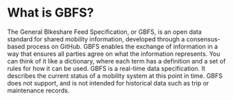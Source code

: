 <!-- ---
hide:
  - toc
--- -->

# What is GBFS?
The General BIkeshare Feed Specification, or GBFS, is an open data standard for shared mobility information, developed  through a consensus-based process on GitHub. GBFS enables the exchange of information in a way that ensures all parties agree on what the information represents. You can think of it like a dictionary, where each term has a definition and a set of rules for how it can be used. GBFS is a real-time data specification. It describes the current status of a mobility system at this point in time. GBFS does not support, and is not intended for historical data such as trip or maintenance records.